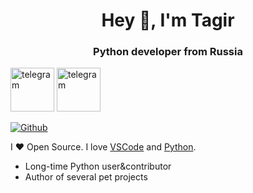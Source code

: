 <div id="header" align="center">
  <h1>Hey 👋, I'm Tagir</h1>
  <h3>Python developer from Russia</h3>
</div>

<a href="https://t.me/tagirvorop" style="display: inline-block; text-decoration: none;">
  <img src="https://ltdfoto.ru/images/2024/11/10/telegram.png" alt="telegram" style="height:70px;">
</a>
<a href="https://t.me/tagirvorop" style="">
  <img src="https://ltdfoto.ru/images/2024/11/10/whatsapp.png" alt="telegram" style="height:70px;">
</a>

[![Github](https://img.shields.io/github/followers/Tagir-Voropaev?label=Follow&style=social)](https://github.com/Tagir-Voropaev)

I ❤ Open Source. I love [VSCode](https://code.visualstudio.com/) and [Python](https://www.python.org/).

* Long-time Python user&contributor
* Author of several pet projects


